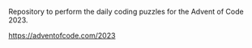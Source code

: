 Repository to perform the daily coding puzzles for the Advent of Code 2023.

https://adventofcode.com/2023
